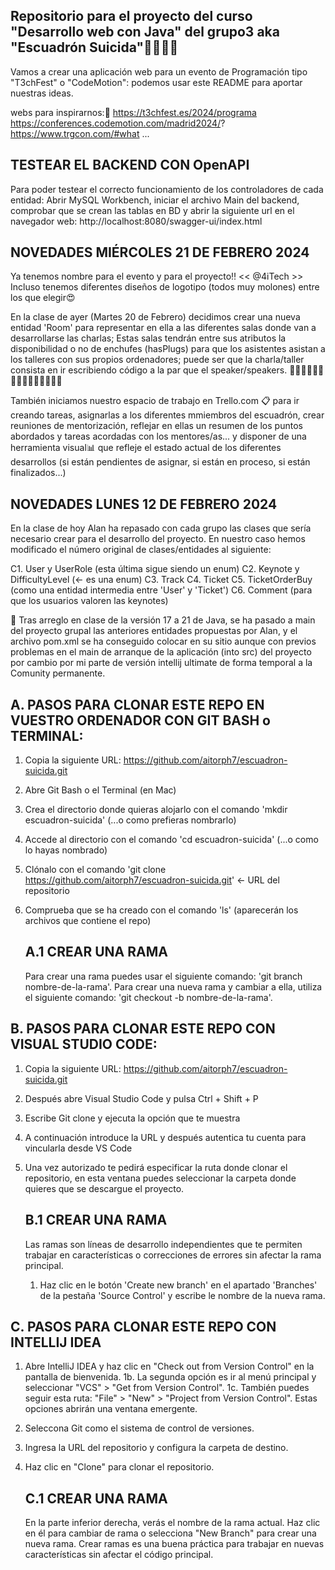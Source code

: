 ## Repositorio para el proyecto del curso "Desarrollo web con Java" del grupo3 aka "Escuadrón Suicida"💪🏻💥🔫 ##
 Vamos a crear una aplicación web para un evento de Programación tipo "T3chFest" o "CodeMotion":
 podemos usar este README para aportar nuestras ideas.

 webs para inspirarnos:🤔
 https://t3chfest.es/2024/programa
 https://conferences.codemotion.com/madrid2024/?
 https://www.trgcon.com/#what
 ...

## TESTEAR EL BACKEND CON OpenAPI ##
Para poder testear el correcto funcionamiento de los controladores de cada entidad:
Abrir MySQL Workbench, iniciar el archivo Main del backend, comprobar que se crean las tablas en BD y abrir la siguiente url en el navegador web:
http://localhost:8080/swagger-ui/index.html

## NOVEDADES MIÉRCOLES 21 DE FEBRERO 2024 ##
 Ya tenemos nombre para el evento y para el proyecto‼️
 << @4iTech >>
 Incluso tenemos diferentes diseños de logotipo (todos muy molones) entre los que elegir😍

 En la clase de ayer (Martes 20 de Febrero) decidimos crear una nueva entidad 'Room' para representar en ella a las diferentes salas donde van a desarrollarse las charlas; Estas salas tendrán entre sus atributos la disponibilidad o no de enchufes (hasPlugs) para que los asistentes asistan a los talleres con sus propios ordenadores; puede ser que la charla/taller consista en ir escribiendo código a la par que el speaker/speakers.
 👨🏻‍💻👩🏻‍💻👩🏼‍💻👩🏽‍💻👨🏼‍💻

 También iniciamos nuestro espacio de trabajo en Trello.com 📋 para ir creando tareas, asignarlas a los diferentes mmiembros del escuadrón, crear reuniones de mentorización, reflejar en ellas un resumen de los puntos abordados y tareas acordadas con los mentores/as... y disponer de una herramienta visual📊 que refleje el estado actual de los diferentes desarrollos (si están pendientes de asignar, si están en proceso, si están finalizados...)

 ## NOVEDADES LUNES 12 DE FEBRERO 2024 ##
 En la clase de hoy Alan ha repasado con cada grupo las clases que sería necesario crear para el desarrollo del proyecto.
 En nuestro caso hemos modificado el número original de clases/entidades al siguiente:

 C1. User y UserRole (esta última sigue siendo un enum)
 C2. Keynote y DifficultyLevel (<- es una enum)
 C3. Track
 C4. Ticket
 C5. TicketOrderBuy (como una entidad intermedia entre 'User' y 'Ticket')
 C6. Comment (para que los usuarios valoren las keynotes)

 🔺 Tras arreglo en clase de la versión 17 a 21 de Java, se ha pasado a main del proyecto grupal las anteriores entidades propuestas por Alan, y el archivo pom.xml se ha conseguido colocar en su sitio aunque con previos problemas en el main de arranque de la aplicación (into src) del proyecto por cambio por mi parte de versión intellij ultimate de forma temporal a la Comunity permanente.

 ## A. PASOS PARA CLONAR ESTE REPO EN VUESTRO ORDENADOR CON GIT BASH o TERMINAL: ##

 1. Copia la siguiente URL: https://github.com/aitorph7/escuadron-suicida.git
 2. Abre Git Bash o el Terminal (en Mac)
 3. Crea el directorio donde quieras alojarlo con el comando 'mkdir escuadron-suicida' (...o como prefieras nombrarlo)
 4. Accede al directorio con el comando 'cd escuadron-suicida' (...o como lo hayas nombrado)
 5. Clónalo con el comando 'git clone https://github.com/aitorph7/escuadron-suicida.git' <- URL del repositorio
 6. Comprueba que se ha creado con el comando 'ls' (aparecerán los archivos que contiene el repo)

    ## A.1 CREAR UNA RAMA ##

    Para crear una rama puedes usar el siguiente comando: 'git branch nombre-de-la-rama'.
    Para crear una nueva rama y cambiar a ella, utiliza el siguiente comando: 'git checkout -b nombre-de-la-rama'.

 ## B. PASOS PARA CLONAR ESTE REPO CON VISUAL STUDIO CODE: ##

 1. Copia la siguiente URL: https://github.com/aitorph7/escuadron-suicida.git
 2. Después abre Visual Studio Code y pulsa Ctrl + Shift + P
 3. Escribe Git clone y ejecuta la opción que te muestra
 4. A continuación introduce la URL y después autentica tu cuenta para vincularla desde VS Code
 5. Una vez autorizado te pedirá especificar la ruta donde clonar el repositorio, en esta ventana puedes seleccionar la carpeta donde quieres que se descargue el proyecto.

    ## B.1 CREAR UNA RAMA ##

    Las ramas son líneas de desarrollo independientes que te permiten trabajar en características o correcciones de errores sin afectar la rama principal.
     1. Haz clic en le botón 'Create new branch' en el apartado 'Branches' de la pestaña 'Source Control' y escribe le nombre de la nueva rama.


 ## C. PASOS PARA CLONAR ESTE REPO CON INTELLIJ IDEA ##

 1. Abre IntelliJ IDEA y haz clic en "Check out from Version Control" en la pantalla de bienvenida.
    1b. La segunda opción es ir al menú principal y seleccionar "VCS" > "Get from Version Control".
    1c. También puedes seguir esta ruta: "File" > "New" > "Project from Version Control".
    Estas opciones abrirán una ventana emergente.
 2. Seleccona Git como el sistema de control de versiones.
 3. Ingresa la URL del repositorio y configura la carpeta de destino.
 4. Haz clic en "Clone" para clonar el repositorio.

    ## C.1 CREAR UNA RAMA ##

    En la parte inferior derecha, verás el nombre de la rama actual. Haz clic en él para cambiar de rama o selecciona "New Branch" para crear una nueva rama.
    Crear ramas es una buena práctica para trabajar en nuevas características sin afectar el código principal.
